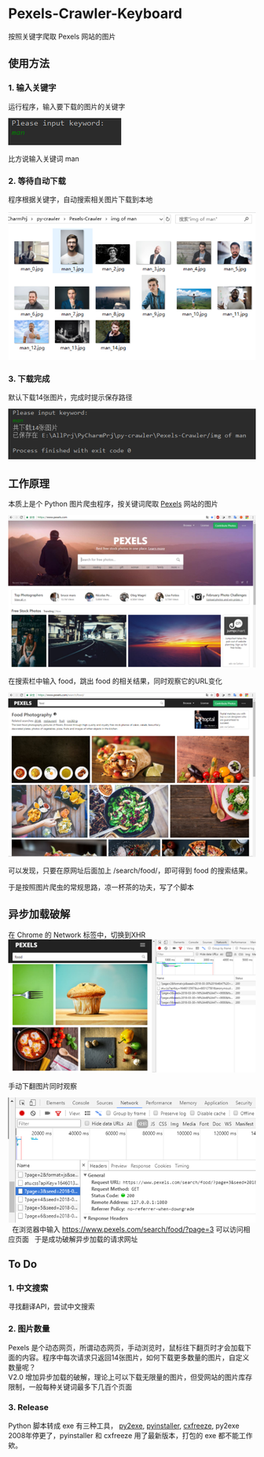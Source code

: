 # Pexels-Crawler-Keyboard
按照关键字爬取 Pexels 网站的图片

## 使用方法

### 1. 输入关键字

运行程序，输入要下载的图片的关键字

![](https://github.com/Oslomayor/Markdown-Imglib/blob/master/Imgs/pexels-crawler.PNG?raw=true)

比方说输入关键词 man

### 2. 等待自动下载

程序根据关键字，自动搜索相关图片下载到本地

![](https://github.com/Oslomayor/Markdown-Imglib/blob/master/Imgs/pexels-crawler2.PNG?raw=true)

 ### 3. 下载完成

默认下载14张图片，完成时提示保存路径

![](https://github.com/Oslomayor/Markdown-Imglib/blob/master/Imgs/pexels-crawler3.PNG?raw=true)

## 工作原理

本质上是个 Python 图片爬虫程序，按关键词爬取 [Pexels](www.pexels.com) 网站的图片

![](https://github.com/Oslomayor/Markdown-Imglib/blob/master/Imgs/pexels-crawler4.PNG?raw=true)

在搜索栏中输入 food，跳出 food 的相关结果，同时观察它的URL变化

![](https://github.com/Oslomayor/Markdown-Imglib/blob/master/Imgs/pexels-crawler5.PNG?raw=true)

可以发现，只要在原网址后面加上 /search/food/，即可得到 food 的搜索结果。

于是按照图片爬虫的常规思路，凉一杯茶的功夫，写了个脚本  

## 异步加载破解  
在 Chrome 的 Network 标签中，切换到XHR  
![](https://github.com/Oslomayor/Markdown-Imglib/blob/master/Imgs/pexels-crawler6.PNG?raw=true) 

手动下翻图片同时观察   

![](https://github.com/Oslomayor/Markdown-Imglib/blob/master/Imgs/pexels-crawler7.PNG?raw=true)  
在浏览器中输入 https://www.pexels.com/search/food/?page=3 可以访问相应页面  
于是成功破解异步加载的请求网址  

## To Do

### 1. 中文搜索

寻找翻译API，尝试中文搜索

### 2. 图片数量

Pexels 是个动态网页，所谓动态网页，手动浏览时，鼠标往下翻页时才会加载下面的内容。程序中每次请求只返回14张图片，如何下载更多数量的图片，自定义数量呢？  
V2.0 增加异步加载的破解，理论上可以下载无限量的图片，但受网站的图片库存限制，一般每种关键词最多下几百个页面
### 3. Release

Python 脚本转成 exe 有三种工具， [py2exe](https://sourceforge.net/projects/py2exe/files/py2exe/0.6.9/), [pyinstaller](http://www.pyinstaller.org/downloads.html), [cxfreeze](https://anthony-tuininga.github.io/cx_Freeze/), py2exe 2008年停更了，pyinstaller 和 cxfreeze 用了最新版本，打包的 exe 都不能工作欸。
